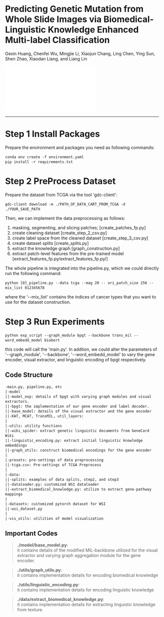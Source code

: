 # Predicting Genetic Mutation from Whole Slide Images via Biomedical-Linguistic Knowledge Enhanced Multi-label Classification
  Gexin Huang, Chenfei Wu, Mingjie Li, Xiaojun Chang, Ling Chen, Ying Sun, Shen Zhao, Xiaodan Liang, and Liang Lin

![overflow](./Fig2.pdf)
- - -  
  
# Step 1 Install Packages
Prepare the environment and packages you need as following commands:

    conda env create -f environment.yaml
    pip install -r requirements.txt


# Step 2 PreProcess Dataset
Prepare the dataset from TCGA via the tool 'gdc-client': 

    gdc-client download -m ./PATH_OF_DATA_CART_FROM_TCGA -d ./YOUR_SAVE_PATH 
Then, we can implement the data preprocessing as follows: 
1) masking, segmenting, and slicing patches; [create_patches_fp.py]
2) create cleaning dataset [create_step_2_csv.py]
3) create label space from the cleaned dataset [create_step_3_csv.py]
4) create dataset splits [create_splits.py]
5) extract the knowledge graph [graph_construction.py]
6) extract patch-level features from the pre-trained model [extract_features_fp.py/extract_features_fp.py/] 

The whole pipeline is integrated into the pipeline.py, which we could directly run the following command:

    python [0]_pipeline.py --data tcga --mag 20 -- ori_patch_size 256 --mix_list 012345678

where the '--mix_list' contains the indices of cancer types that you want to use for the dataset construction. 

# Step 3 Run Experiments
    python exp_script --graph_module bpgt --backbone trans_mil --word_embedd_model biobert

this code will call the 'main.py'. In addtion, we could alter the parameters of '--graph_module', '--backbone', '--word_embedd_model' to vary the gene encoder, visual extractor, and linguistic encoding of bpgt respectively.

## Code Structure
    -main.py, pipeline.py, etc
    |-model
    ||-model_exp: details of bpgt with varying graph modules and visual extractors.
    ||-bpgt: the implementation of our gene encoder and label decoder.
    ||-base_model: details of the visual extractor and the gene encoder
    ||-KAT, MCAT, TransMIL, util_layers:
    |
    |-utils: utility functions
    ||-wiki_spider: extract genetic linguistic documents from GeneCard Wiki
    ||-linguistic_encoding.py: extract initial linguistic knowledge embeddings
    ||-graph_utils: construct biomedical encodings for the gene encoder
    |
    |-presets: pre-settings of data preprocessing
    ||-tcga.csv: Pre-settings of TCGA Preprocess
    |
    |-data: 
    ||-splits: examples of data splits, step2, and step3
    ||-dataloader.py: customized WSI dataloader
    ||-extract_biomedical_knowledge.py: utilize to extract gene-pathway mappings
    |
    |-datasets: customized pytorch dataset for WSI
    ||-wsi_dataset.py
    |
    |-vis_utils: utilities of model visualization

## Important Codes
> **./model/base_model.py**:   
it contains details of the modified MIL-backbone utilized for the visual extractor and varying graph aggregation module for the gene encoder. 

> **./utils/graph_utils.py**:  
it contains implementation details for encoding biomedical knowledge 

> **./utils/linguistic_encoding.py**:  
it contains implementation details for encoding linguistic knowledge 

> **./data/extract_biomedical_knowledge.py**:  
it contains implementation details for extracting linguistic knowledge from texture.
